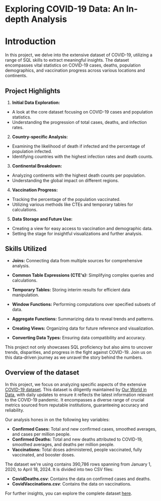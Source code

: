 # Exploring COVID-19 Data: An In-depth Analysis

# Introduction

In this project, we delve into the extensive dataset of COVID-19, utilizing a range of SQL skills to extract meaningful insights. The dataset encompasses vital statistics on COVID-19 cases, deaths, population demographics, and vaccination progress across various locations and continents.

## Project Highlights

1. **Initial Data Exploration:**
- A look at the core dataset focusing on COVID-19 cases and population statistics.
- Understanding the progression of total cases, deaths, and infection rates.

2. **Country-specific Analysis:**
- Examining the likelihood of death if infected and the percentage of population infected.
- Identifying countries with the highest infection rates and death counts.

3. **Continental Breakdown:**
- Analyzing continents with the highest death counts per population.
- Understanding the global impact on different regions.

4. **Vaccination Progress:**
- Tracking the percentage of the population vaccinated.
- Utilizing various methods like CTEs and temporary tables for calculations.

5. **Data Storage and Future Use:**
- Creating a view for easy access to vaccination and demographic data.
- Setting the stage for insightful visualizations and further analysis.

## Skills Utilized

- **Joins:** Connecting data from multiple sources for comprehensive analysis.

- **Common Table Expressions (CTE's):** Simplifying complex queries and calculations.

- **Temporary Tables:** Storing interim results for efficient data manipulation.

- **Window Functions:** Performing computations over specified subsets of data.

- **Aggregate Functions:** Summarizing data to reveal trends and patterns.

- **Creating Views:** Organizing data for future reference and visualization.

- **Converting Data Types:** Ensuring data compatibility and accuracy.


This project not only showcases SQL proficiency but also aims to uncover trends, disparities, and progress in the fight against COVID-19. Join us on this data-driven journey as we unravel the story behind the numbers.

## Overview of the dataset

In this project, we focus on analyzing specific aspects of the extensive [COVID-19 dataset](https://ourworldindata.org/covid-deaths). This dataset is diligently maintained by [Our World in Data](https://ourworldindata.org), with daily updates to ensure it reflects the latest information relevant to the COVID-19 pandemic. It encompasses a diverse range of crucial metrics sourced from reputable institutions, guaranteeing accuracy and reliability.

Our analysis hones in on the following key variables:

- **Confirmed Cases:** Total and new confirmed cases, smoothed averages, and cases per million people.
- **Confirmed Deaths:** Total and new deaths attributed to COVID-19, smoothed averages, and deaths per million people.
- **Vaccinations:** Total doses administered, people vaccinated, fully vaccinated, and booster doses.

The dataset we're using contains 390,786 rows spanning from January 1, 2020, to April 18, 2024. It is divided into two CSV files:

- **CovidDeaths.csv**: Contains the data on confirmed cases and deaths.
- **CovidVaccinations.csv**: Contains the data on vaccinations.

For further insights, you can explore the complete dataset [here](https://github.com/owid/covid-19-data/tree/master/public/data).

